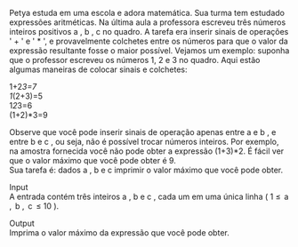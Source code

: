 Petya estuda em uma escola e adora matemática. Sua turma tem estudado expressões aritméticas. Na última aula a professora escreveu três números inteiros positivos a , b , c no quadro. A tarefa era inserir sinais de operações ' + ' e ' * ', e provavelmente colchetes entre os números para que o valor da expressão resultante fosse o maior possível. Vejamos um exemplo: suponha que o professor escreveu os números 1, 2 e 3 no quadro. Aqui estão algumas maneiras de colocar sinais e colchetes:

1+2*3=7  
1*(2+3)=5  
1*2*3=6  
(1+2)*3=9  

Observe que você pode inserir sinais de operação apenas entre a e b , e entre b e c , ou seja, não é possível trocar números inteiros. Por exemplo, na amostra fornecida você não pode obter a expressão (1+3)*2. É fácil ver que o valor máximo que você pode obter é 9.  
Sua tarefa é: dados a , b e c imprimir o valor máximo que você pode obter.

Input  
A entrada contém três inteiros a , b e c , cada um em uma única linha ( 1 ≤  a ,  b ,  c  ≤ 10 ).

Output  
Imprima o valor máximo da expressão que você pode obter.
